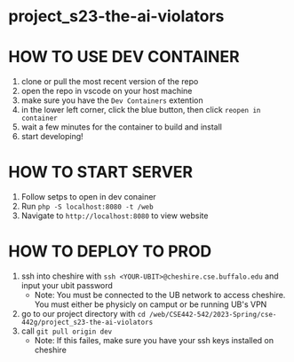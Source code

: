 # project_s23-the-ai-violators

# HOW TO USE DEV CONTAINER
1) clone or pull the most recent version of the repo
2) open the repo in vscode on your host machine
3) make sure you have the `Dev Containers` extention
4) in the lower left corner, click the blue button, then click `reopen in container`
5) wait a few minutes for the container to build and install
6) start developing!

# HOW TO START SERVER
1) Follow setps to open in dev conainer
2) Run `php -S localhost:8080 -t /web`
3) Navigate to `http://localhost:8080` to view website

# HOW TO DEPLOY TO PROD
1) ssh into cheshire with `ssh <YOUR-UBIT>@cheshire.cse.buffalo.edu` and input your ubit password
    * Note: You must be connected to the UB network to access cheshire. You must either be physicly on camput or be running UB's VPN
2) go to our project directory with `cd /web/CSE442-542/2023-Spring/cse-442g/project_s23-the-ai-violators`
3) call `git pull origin dev`
   * Note: If this failes, make sure you have your ssh keys installed on cheshire
